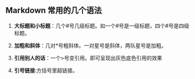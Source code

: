 ## Markdown 常用的几个语法

1. **大标题和小标题**：几个#号几级标题。如一个#号是一级标题，四个#号是四级标题。

2. **加粗和斜体**：几对*号粗斜体。一对星号是斜体，两队星号是加粗。

3. **引用别人的话**：一个>号变引用。即可呈现出灰色底色引用的效果

4. **引号链接**:方括号里超链接。